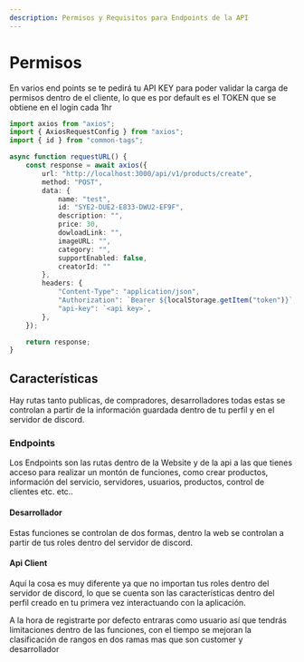 ```yaml
---
description: Permisos y Requisitos para Endpoints de la API
---
```


# Permisos

En varios end points se te pedirá tu API KEY para poder validar la carga de permisos dentro de el cliente, lo que es por default es el TOKEN que se obtiene en el login cada 1hr

```typescript
import axios from "axios";
import { AxiosRequestConfig } from "axios";
import { id } from "common-tags";

async function requestURL() {
	const response = await axios({
		url: "http://localhost:3000/api/v1/products/create",
		method: "POST",
		data: {
			name: "test",
			id: "SYE2-DUE2-E833-DWU2-EF9F",
			description: "",
			price: 30,
			dowloadLink: "",
			imageURL: "",
			category: "",
			supportEnabled: false,
			creatorId: ""
		},
		headers: {
			"Content-Type": "application/json",
			"Authorization": `Bearer ${localStorage.getItem("token")}`,
			"api-key": `<api key>`,
		},
	});

	return response;
}
```

## Características

Hay rutas tanto publicas, de compradores, desarrolladores todas estas se controlan a partir de la información guardada dentro de tu perfil y en el servidor de discord.

### Endpoints&#x20;

Los Endpoints son las rutas dentro de la Website y de la api a las que tienes acceso para realizar un montón de funciones, como crear productos, información del servicio, servidores, usuarios, productos, control de clientes etc. etc..

#### Desarrollador

Estas funciones se controlan de dos formas, dentro la web se controlan a partir de tus roles dentro del servidor de discord.

#### Api Client

Aquí la cosa es muy diferente ya que no importan tus roles dentro del servidor de discord, lo que se cuenta son las características dentro del perfil creado en tu primera vez interactuando con la aplicación.

A la hora de registrarte por defecto entraras como usuario así que tendrás limitaciones dentro de las funciones, con el tiempo se mejoran la clasificación de rangos en dos ramas mas que son customer y desarrollador&#x20;
